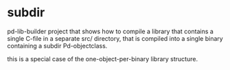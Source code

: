 subdir
======

pd-lib-builder project that shows how to compile
a library that contains a single C-file in a separate src/ directory,
that is compiled into a single binary containing a subdir Pd-objectclass.

this is a special case of the one-object-per-binary library structure.
